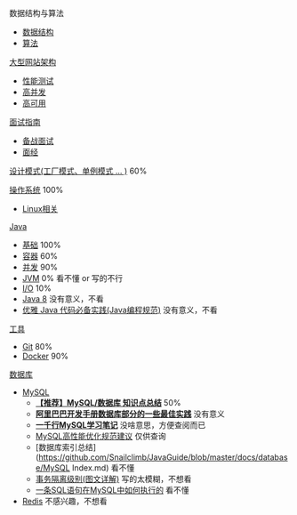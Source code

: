 数据结构与算法

- [数据结构](https://github.com/Snailclimb/JavaGuide#数据结构)
- [算法](https://github.com/Snailclimb/JavaGuide#算法)





[大型网站架构](https://github.com/Snailclimb/JavaGuide#大型网站架构)

- [性能测试](https://github.com/Snailclimb/JavaGuide#性能测试)
- [高并发](https://github.com/Snailclimb/JavaGuide#高并发)
- [高可用](https://github.com/Snailclimb/JavaGuide#高可用)

[面试指南](https://github.com/Snailclimb/JavaGuide#面试指南)

- [备战面试](https://github.com/Snailclimb/JavaGuide#备战面试)
- [面经](https://github.com/Snailclimb/JavaGuide#面经)





[设计模式(工厂模式、单例模式 ... )](https://github.com/Snailclimb/JavaGuide#设计模式) 60%

[操作系统](https://github.com/Snailclimb/JavaGuide#操作系统) 100%

- [Linux相关](https://github.com/Snailclimb/JavaGuide#linux相关) 



[Java](https://github.com/Snailclimb/JavaGuide#java)

- [基础](https://github.com/Snailclimb/JavaGuide#基础) 100%
- [容器](https://github.com/Snailclimb/JavaGuide#容器) 60%
- [并发](https://github.com/Snailclimb/JavaGuide#并发) 90%
- [JVM](https://github.com/Snailclimb/JavaGuide#jvm) 0% 看不懂 or 写的不行
- [I/O](https://github.com/Snailclimb/JavaGuide#io) 10%
- [Java 8](https://github.com/Snailclimb/JavaGuide#java-8) 没有意义，不看
- [优雅 Java 代码必备实践(Java编程规范)](https://github.com/Snailclimb/JavaGuide#优雅-java-代码必备实践java编程规范) 没有意义，不看



[工具](https://github.com/Snailclimb/JavaGuide#工具)

- [Git](https://github.com/Snailclimb/JavaGuide#git) 80%
- [Docker](https://github.com/Snailclimb/JavaGuide#Docker) 90%



[数据库](https://github.com/Snailclimb/JavaGuide#数据库)

- [MySQL](https://github.com/Snailclimb/JavaGuide#mysql)
  - **[【推荐】MySQL/数据库 知识点总结](https://github.com/Snailclimb/JavaGuide/blob/master/docs/database/MySQL.md)** 50%
  - **[阿里巴巴开发手册数据库部分的一些最佳实践](https://github.com/Snailclimb/JavaGuide/blob/master/docs/database/阿里巴巴开发手册数据库部分的一些最佳实践.md)** 没有意义
  - **[一千行MySQL学习笔记](https://github.com/Snailclimb/JavaGuide/blob/master/docs/database/一千行MySQL命令.md)** 没啥意思，方便查阅而已
  - [MySQL高性能优化规范建议](https://github.com/Snailclimb/JavaGuide/blob/master/docs/database/MySQL高性能优化规范建议.md) 仅供查询
  - [数据库索引总结](https://github.com/Snailclimb/JavaGuide/blob/master/docs/database/MySQL Index.md) 看不懂
  - [事务隔离级别(图文详解)](https://github.com/Snailclimb/JavaGuide/blob/master/docs/database/事务隔离级别(图文详解).md) 写的太模糊，不想看
  - [一条SQL语句在MySQL中如何执行的](https://github.com/Snailclimb/JavaGuide/blob/master/docs/database/一条sql语句在mysql中如何执行的.md) 看不懂
- [Redis](https://github.com/Snailclimb/JavaGuide#redis) 不感兴趣，不想看



